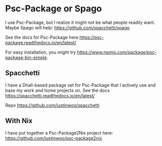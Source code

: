 # Psc-Package or Spago

I use Psc-Package, but I realize it might not be what people readily want. Maybe Spago will help: <https://github.com/spacchetti/spago>

See the docs for Psc-Package here <https://psc-package.readthedocs.io/en/latest/>

For easy installation, you might try <https://www.npmjs.com/package/psc-package-bin-simple>.

## Spacchetti

I have a Dhall-based package set for Psc-Package that I actively use and base my work and home projects on. See the docs <https://spacchetti.readthedocs.io/en/latest/>

Repo <https://github.com/justinwoo/spacchetti>

## With Nix

I have put together a Psc-Package2Nix project here: <https://github.com/justinwoo/psc-package2nix>
